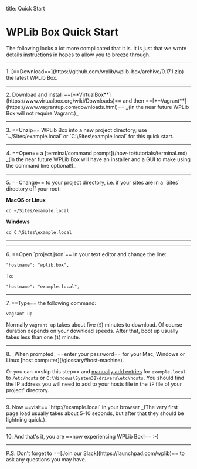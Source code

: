 title: Quick Start
# WPLib Box Quick Start
The following looks a lot more complicated that it is. It is just that we wrote details instructions in hopes to allow you to breeze through. 
<hr>
1. [==Download==](https://github.com/wplib/wplib-box/archive/0.17.1.zip) the latest WPLib Box.
<hr>
2. Download and install ==[**VirtualBox**](https://www.virtualbox.org/wiki/Downloads)== and 
   then ==[**Vagrant**](https://www.vagrantup.com/downloads.html)==  _(in the near future WPLib Box will not require Vagrant.)_
<hr>
3. ==Unzip== WPLib Box into a new project directory; use `~/Sites/example.local` or 
`C:\Sites\example.local` for this quick start.
<hr>
4. ==Open== a [terminal/command prompt](/how-to/tutorials/terminal.md) _(in the near future WPLib Box will have an installer and a GUI to make using the command line optional!)_
<hr>
5. ==Change== to your project directory, i.e. if your sites are in a `Sites` directory off your root:
    
**MacOS or Linux**     
    
    cd ~/Sites/example.local
    
**Windows**     
    
    cd C:\Sites\example.local
<hr>
<hr>
6. ==Open `project.json`== in your text editor and change the line:

    "hostname": "wplib.box",
   
To:

    "hostname": "example.local",
<hr>
7. ==Type== the following command:
    
    vagrant up
        
Normally `vagrant up` takes about five (`5`) minutes to download. Of course duration depends on your download speeds. After that, boot up usually takes less than one (`1`) minute.
<hr>
8. _When prompted_ ==enter your password== for your Mac, Windows or Linux [host computer](/glossary#host-machine).

Or you can ==skip this step== and [manually add entries](/how-to/tutorials/host-entries.md) for `example.local` to `/etc/hosts` or `C:\Windows\System32\drivers\etc\hosts`. You should find the IP address you will need to add to your hosts file in the `IP` file of your project' directory.
<hr>
9. Now ==visit== `http://example.local` in your browser _(The very first page load usually takes about 5-10 seconds, but after that they should be lightning quick.)_  
<hr>
10. And that's it, you are ==now experiencing WPLib Box!== :-)
<hr>
P.S. Don't forget to ==[Join our Slack](https://launchpad.com/wplib)== to ask any questions you may have.


     
